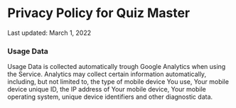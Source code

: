 # Privacy Policy for Quiz Master
Last updated: March 1, 2022

### Usage Data
Usage Data is collected automatically trough Google Analytics when using the Service.
Analytics may collect certain information automatically, including, but not limited to, the type of mobile device You use, Your mobile device unique ID, the IP address of Your mobile device, Your mobile operating system, unique device identifiers and other diagnostic data.
